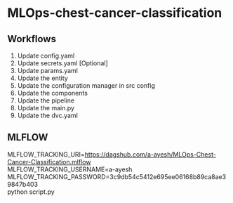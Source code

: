 # MLOps-chest-cancer-classification

## Workflows

1. Update config.yaml
2. Update secrets.yaml [Optional]
3. Update params.yaml
4. Update the entity
5. Update the configuration manager in src config
6. Update the components
7. Update the pipeline
8. Update the main.py
9. Update the dvc.yaml

## MLFLOW
MLFLOW_TRACKING_URI=https://dagshub.com/a-ayesh/MLOps-Chest-Cancer-Classification.mlflow \
MLFLOW_TRACKING_USERNAME=a-ayesh \
MLFLOW_TRACKING_PASSWORD=3c9db54c5412e695ee06168b89ca8ae39847b403 \
python script.py